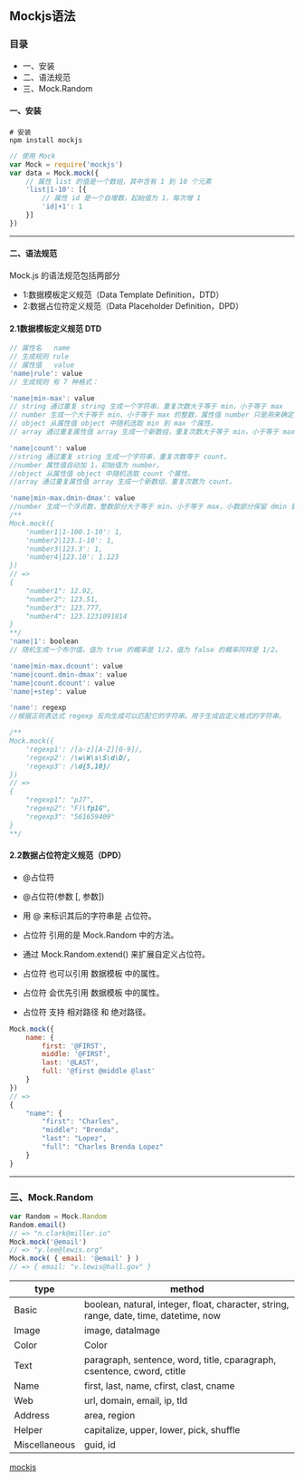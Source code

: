 ## Mockjs语法

### 目录
- 一、安装
- 二、语法规范
- 三、Mock.Random

#### 一、安装
```shell
# 安装
npm install mockjs
```

```js
// 使用 Mock
var Mock = require('mockjs')
var data = Mock.mock({
    // 属性 list 的值是一个数组，其中含有 1 到 10 个元素
    'list|1-10': [{
        // 属性 id 是一个自增数，起始值为 1，每次增 1
        'id|+1': 1
    }]
})
```

--- 

#### 二、语法规范
Mock.js 的语法规范包括两部分
- 1:数据模板定义规范（Data Template Definition，DTD）
- 2:数据占位符定义规范（Data Placeholder Definition，DPD）

#### 2.1数据模板定义规范 DTD
```js
// 属性名   name
// 生成规则 rule
// 属性值   value
'name|rule': value
// 生成规则 有 7 种格式：

'name|min-max': value
// string 通过重复 string 生成一个字符串，重复次数大于等于 min，小于等于 max
// number 生成一个大于等于 min、小于等于 max 的整数，属性值 number 只是用来确定类型
// object 从属性值 object 中随机选取 min 到 max 个属性。
// array 通过重复属性值 array 生成一个新数组，重复次数大于等于 min，小于等于 max。

'name|count': value
//string 通过重复 string 生成一个字符串，重复次数等于 count。
//number 属性值自动加 1，初始值为 number。
//object 从属性值 object 中随机选取 count 个属性。
//array 通过重复属性值 array 生成一个新数组，重复次数为 count。

'name|min-max.dmin-dmax': value
//number 生成一个浮点数，整数部分大于等于 min、小于等于 max，小数部分保留 dmin 到 dmax 位
/**
Mock.mock({
    'number1|1-100.1-10': 1,
    'number2|123.1-10': 1,
    'number3|123.3': 1,
    'number4|123.10': 1.123
})
// =>
{
    "number1": 12.92,
    "number2": 123.51,
    "number3": 123.777,
    "number4": 123.1231091814
}
**/
'name|1': boolean
// 随机生成一个布尔值，值为 true 的概率是 1/2，值为 false 的概率同样是 1/2。

'name|min-max.dcount': value
'name|count.dmin-dmax': value
'name|count.dcount': value
'name|+step': value

'name': regexp
//根据正则表达式 regexp 反向生成可以匹配它的字符串。用于生成自定义格式的字符串。

/**
Mock.mock({
    'regexp1': /[a-z][A-Z][0-9]/,
    'regexp2': /\w\W\s\S\d\D/,
    'regexp3': /\d{5,10}/
})
// =>
{
    "regexp1": "pJ7",
    "regexp2": "F)\fp1G",
    "regexp3": "561659409"
}
**/

```

#### 2.2数据占位符定义规范（DPD）
- @占位符
- @占位符(参数 [, 参数])

- 用 @ 来标识其后的字符串是 占位符。
- 占位符 引用的是 Mock.Random 中的方法。
- 通过 Mock.Random.extend() 来扩展自定义占位符。
- 占位符 也可以引用 数据模板 中的属性。
- 占位符 会优先引用 数据模板 中的属性。
- 占位符 支持 相对路径 和 绝对路径。

```js
Mock.mock({
    name: {
        first: '@FIRST',
        middle: '@FIRST',
        last: '@LAST',
        full: '@first @middle @last'
    }
})
// =>
{
    "name": {
        "first": "Charles",
        "middle": "Brenda",
        "last": "Lopez",
        "full": "Charles Brenda Lopez"
    }
}
```
--- 

### 三、Mock.Random

```js
var Random = Mock.Random
Random.email()
// => "n.clark@miller.io"
Mock.mock('@email')
// => "y.lee@lewis.org"
Mock.mock( { email: '@email' } )
// => { email: "v.lewis@hall.gov" }
```

| type | method |
| --- | --- |
|Basic | boolean, natural, integer, float, character, string, range, date, time, datetime, now|
|Image | image, dataImage |
|Color | Color |
|Text | paragraph, sentence, word, title, cparagraph, csentence, cword, ctitle |
| Name | first, last, name, cfirst, clast, cname |
| Web | url, domain, email, ip, tld |
| Address | area, region |
| Helper | capitalize, upper, lower, pick, shuffle |
| Miscellaneous | guid, id |




[mockjs](https://github.com/nuysoft/Mock/wiki/Getting-Started)